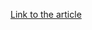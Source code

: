 [Link to the article](https://docs.microsoft.com/windows/device-security/security-policy-settings/replace-a-process-level-token)
